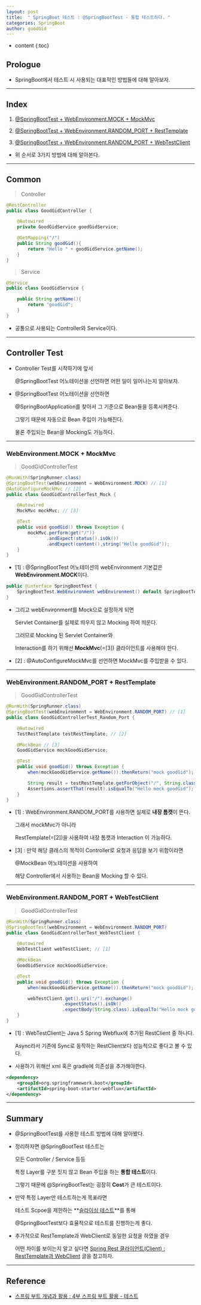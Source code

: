 ```yaml
---
layout: post
title:  " SpringBoot 테스트 : @SpringBootTest - 통합 테스트하다. "
categories: SpringBoot
author: goodGid
---
```

* content
{:toc}

## Prologue

* SpringBoot에서 테스트 시 사용되는 대표적인 방법들에 대해 알아보자.

---

## Index

1. [@SpringBootTest + WebEnvironment.MOCK + MockMvc]({{site.url}}/Spring/#webenvironmentmock--mockmvc)

2. [@SpringBootTest + WebEnvironment.RANDOM_PORT + RestTemplate]({{site.url}}/Spring/#webenvironmentrandom_port--resttemplate)

3. [@SpringBootTest + WebEnvironment.RANDOM_PORT + WebTestClient]({{site.url}}/Spring/#webenvironmentrandom_port--webtestclient)

* 위 순서로 3가지 방법에 대해 알아본다.



---

## Common

> Controller

``` java
@RestController
public class GoodGidController {

    @Autowired
    private GoodGidService goodGidService;

    @GetMapping("/")
    public String goodGid(){
        return "Hello " + goodGidService.getName();
    }
}
```

> Service

``` java
@Service
public class GoodGidService {

    public String getName(){
        return "goodGid";
    }
}
```

* 공통으로 사용되는 Controller와 Service이다.


---

## Controller Test

* Controller Test를 시작하기에 앞서

  @SpringBootTest 어노테이션을 선언하면 어떤 일이 일어나는지 알아보자.

* @SpringBootTest 어노테이션을 선언하면

  @SpringBootApplication를 찾아서 그 기준으로 Bean들을 등록시켜준다.

  그렇기 때문에 자동으로 Bean 주입이 가능해진다.

  물론 주입되는 Bean을 Mocking도 가능하다.

---

### WebEnvironment.MOCK + MockMvc

> GoodGidControllerTest

``` java
@RunWith(SpringRunner.class)
@SpringBootTest(webEnvironment = WebEnvironment.MOCK) // [1]
@AutoConfigureMockMvc // [2]
public class GoodGidControllerTest_Mock {

    @Autowired
    MockMvc mockMvc; // [3]

    @Test
    public void goodGid() throws Exception {
        mockMvc.perform(get("/"))
               .andExpect(status().isOk())
               .andExpect(content().string("Hello goodGid"));
    }
}
```

* [1] : @SpringBootTest 어노테이션의 webEnvironment 기본값은 **WebEnvironment.MOCK**이다.

``` java
public @interface SpringBootTest {
    SpringBootTest.WebEnvironment webEnvironment() default SpringBootTest.WebEnvironment.MOCK;
}
```

* 그리고 webEnvironment를 Mock으로 설정하게 되면

  Servlet Container를 실제로 띄우지 않고 Mocking 하여 띄운다.

  그러므로 Mocking 된 Servlet Container와 
  
  Interaction를 하기 위해선 **MockMvc**(=[3]) 클라이언트를 사용해야 한다.

* [2] : @AutoConfigureMockMvc를 선언하면 MockMvc를 주입받을 수 있다.


    


---

### WebEnvironment.RANDOM_PORT + RestTemplate

> GoodGidControllerTest

``` java
@RunWith(SpringRunner.class)
@SpringBootTest(webEnvironment = WebEnvironment.RANDOM_PORT) // [1]
public class GoodGidControllerTest_Random_Port {

    @Autowired
    TestRestTemplate testRestTemplate; // [2]

    @MockBean // [3]
    GoodGidService mockGoodGidService;

    @Test
    public void goodGid() throws Exception {
        when(mockGoodGidService.getName()).thenReturn("mock goodGid");

        String result = testRestTemplate.getForObject("/", String.class);
        Assertions.assertThat(result).isEqualTo("Hello mock goodGid");
    }
}
```


* [1] : WebEnvironment.RANDOM_PORT를 사용하면 실제로 **내장 톰캣**이 뜬다.

  그래서 mockMvc가 아니라
  
  RestTemplate(=[2])을 사용하여 내장 톰캣과 Interaction 이 가능하다.

* [3] : 만약 해당 클래스의 목적이 Controller로 요청과 응답을 보기 위함이라면

  @MockBean 어노테이션을 사용하여 

  해당 Controller에서 사용하는 Bean을 Mocking 할 수 있다.


---


### WebEnvironment.RANDOM_PORT + WebTestClient


> GoodGidControllerTest

``` java
@RunWith(SpringRunner.class)
@SpringBootTest(webEnvironment = WebEnvironment.RANDOM_PORT)
public class GoodGidControllerTest_WebTestClient {

    @Autowired
    WebTestClient webTestClient; // [1]

    @MockBean
    GoodGidService mockGoodGidService;

    @Test
    public void goodGid() throws Exception {
        when(mockGoodGidService.getName()).thenReturn("mock goodGid");

        webTestClient.get().uri("/").exchange()
                     .expectStatus().isOk()
                     .expectBody(String.class).isEqualTo("Hello mock goodGid");
    }
}
```

* [1] : WebTestClient는 Java 5 Spring Webflux에 추가된 RestClient 중 하나다.

  Async라서 기존에 Sync로 동작하는 RestClient보다 성능적으로 좋다고 볼 수 있다.

* 사용하기 위해선 xml 혹은 gradle에 의존성을 추가해야한다.

``` xml
<dependency>
    <groupId>org.springframework.boot</groupId>
    <artifactId>spring-boot-starter-webflux</artifactId>
</dependency>
```



---

## Summary

* @SpringBootTest를 사용한 테스트 방법에 대해 알아봤다.

* 정리하자면 @SpringBootTest 테스트는

  모든 Controller / Service 등등 
  
  특정 Layer를 구분 짓지 않고 Bean 주입을 하는 **통합 테스트**이다.

  그렇기 때문에 @SpringBootTest는 굉장히 **Cost**가 큰 테스트이다.

* 만약 특정 Layer만 테스트하는게 목표라면 

  테스트 Scpoe을 제한하는 **[슬라이싱 테스트]({{site.url}}/Spring-Test-Slice-Test/)**를 통해

  @SpringBootTest보다 효율적으로 테스트를 진행하는게 좋다.

* 추가적으로 RestTemplate과 WebClient로 동일한 요청을 하였을 경우

  어떤 차이를 보이는지 알고 싶다면 [Spring Rest 클라이언트(Client) : RestTemplate과 WebClient]({{site.url}}/Spring-Rest-Client-RestTemplate-And-WebClient) 글을 참고하자.

  
  
---

## Reference

* [스프링 부트 개념과 활용 : 4부 스프링 부트 활용 - 테스트](https://www.inflearn.com/course/%EC%8A%A4%ED%94%84%EB%A7%81%EB%B6%80%ED%8A%B8)